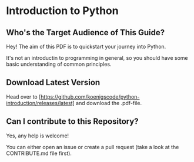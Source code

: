 # Introduction to Python
## Who's the Target Audience of This Guide?
Hey!
The aim of this PDF is to quickstart your journey into Python.

It's not an introductin to programming in general, so you should have some basic understanding of
common principles.

## Download Latest Version
Head over to [https://github.com/koenigscode/python-introduction/releases/latest] and download
the .pdf-file.

## Can I contribute to this Repository?
Yes, any help is welcome!

You can either open an issue or create a pull request (take a look at the CONTRIBUTE.md file first).
